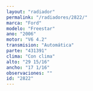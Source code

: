 ```yaml
---
layout: "radiador"
permalink: "/radiadores/2822/"
marca: "Ford"
modelo: "Freestar"
ano: "2006"
motor: "V6 4.2"
transmision: "Automática"
parte: "431391"
clima: "Con clima"
alto: "29 15/16"
ancho: "17 1/16"
observaciones: ""
id: "2822"
---
```


